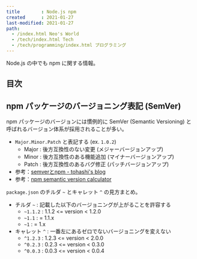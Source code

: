 ```yaml
---
title        : Node.js npm
created      : 2021-01-27
last-modified: 2021-01-27
path:
  - /index.html Neo's World
  - /tech/index.html Tech
  - /tech/programming/index.html プログラミング
---
```


Node.js の中でも npm に関する情報。


## 目次


## npm パッケージのバージョニング表記 (SemVer)

npm パッケージのバージョンには慣例的に SemVer (Semantic Versioning) と呼ばれるバージョン体系が採用されることが多い。

- `Major.Minor.Patch` と表記する (ex. `1.0.2`)
  - Major : 後方互換性のない変更 (メジャーバージョンアップ)
  - Minor : 後方互換性のある機能追加 (マイナーバージョンアップ)
  - Patch : 後方互換性のあるバグ修正 (パッチバージョンアップ)
- 参考：[semverとnpm - tohashi's blog](http://64.hateblo.jp/entry/2014/04/25/045940)
- 参考：[npm semantic version calculator](https://semver.npmjs.com/)

`package.json` のチルダ `~` とキャレット `^` の見方まとめ。

- チルダ `~` : 記載した以下のバージョニングが上がることを許容する
  - `~1.1.2` : 1.1.2 <= version < 1.2.0
  - `~1.1` : = 1.1.x
  - `~1` : = 1.x
- キャレット `^` : 一番左にあるゼロでないバージョニングを変えない
  - `^1.2.3` : 1.2.3 <= version < 2.0.0
  - `^0.2.3` : 0.2.3 <= version < 0.3.0
  - `^0.0.3` : 0.0.3 <= version < 0.0.4
